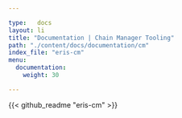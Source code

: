 ```yaml
---

type:   docs
layout: li
title: "Documentation | Chain Manager Tooling"
path: "./content/docs/documentation/cm"
index_file: "eris-cm"
menu:
  documentation:
    weight: 30

---
```


{{< github_readme "eris-cm" >}}
